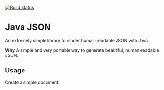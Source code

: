 [![Build Status](https://travis-ci.org/mxro/java-json.svg)](https://travis-ci.org/mxro/java-json)

# Java JSON

An extremely simple library to render human-readable JSON with Java.

**Why** A simple and very portable way to generate beautiful, human-readable JSON. 

## Usage

Create a simple document.

```java

```


